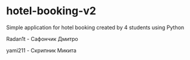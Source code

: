 # hotel-booking-v2
Simple application for hotel booking created by 4 students using Python 

Radan1t - Сафончик Дмитро 

yami211 - Скрипник Микита
